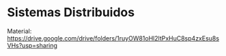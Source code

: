 # Sistemas Distribuidos

Material: https://drive.google.com/drive/folders/1ruyOW81oHl2ltPxHuC8sp4zxEsu8sVHs?usp=sharing

